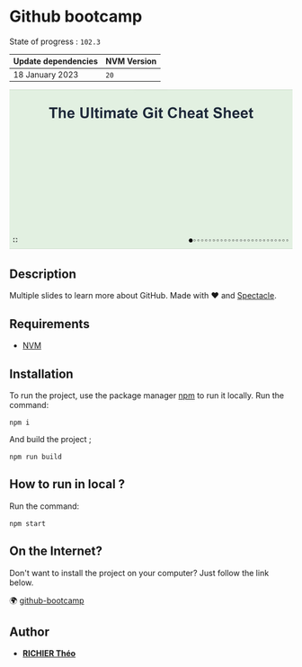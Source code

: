 # Github bootcamp

State of progress : `102.3`

| Update dependencies | NVM Version |
|:--------------------|:------------| 
| 18 January 2023      | `20`        |

![image](preview.jpg)

## Description

Multiple slides to learn more about GitHub.
Made with ❤️ and [Spectacle](https://github.com/FormidableLabs/spectacle/).

## Requirements

- [NVM](https://github.com/nvm-sh/nvm)

## Installation

To run the project, use the package manager [npm](https://www.npmjs.com/) to run it locally.
Run the command:

```
npm i
```

And build the project ;

```
npm run build
```

## How to run in local ?

Run the command:

```
npm start
```

## On the Internet?

Don't want to install the project on your computer? Just follow the link below.

🌍 [github-bootcamp](https://github-bootcamp-tan.vercel.app/)

## Author

- [**RICHIER Théo**](https://github.com/VidarDev)